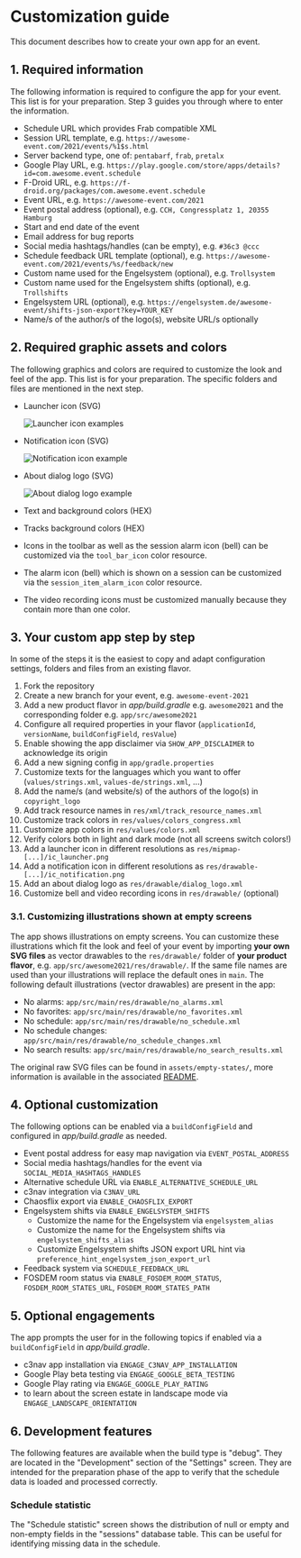 # Customization guide

This document describes how to create your own app for an event.

## 1. Required information

The following information is required to configure the app for your event.
This list is for your preparation. Step 3 guides you through where to enter the information.

- Schedule URL which provides Frab compatible XML
- Session URL template, e.g. `https://awesome-event.com/2021/events/%1$s.html`
- Server backend type, one of: `pentabarf`, `frab`, `pretalx`
- Google Play URL, e.g. `https://play.google.com/store/apps/details?id=com.awesome.event.schedule`
- F-Droid URL, e.g. `https://f-droid.org/packages/com.awesome.event.schedule`
- Event URL, e.g. `https://awesome-event.com/2021`
- Event postal address (optional), e.g. `CCH, Congressplatz 1, 20355 Hamburg`
- Start and end date of the event
- Email address for bug reports
- Social media hashtags/handles (can be empty), e.g. `#36c3 @ccc`
- Schedule feedback URL template (optional), e.g. `https://awesome-event.com/2021/events/%s/feedback/new`
- Custom name used for the Engelsystem (optional), e.g. `Trollsystem`
- Custom name used for the Engelsystem shifts (optional), e.g. `Trollshifts`
- Engelsystem URL (optional), e.g. `https://engelsystem.de/awesome-event/shifts-json-export?key=YOUR_KEY`
- Name/s of the author/s of the logo(s), website URL/s optionally

## 2. Required graphic assets and colors

The following graphics and colors are required to customize the look and feel of the app.
This list is for your preparation. The specific folders and files are mentioned in the next step.

- Launcher icon (SVG)

  ![Launcher icon examples](gfx/launcher-icon.png)

- Notification icon (SVG)

  ![Notification icon example](gfx/notification-icon.png)

- About dialog logo (SVG)

  ![About dialog logo example](gfx/about-dialog-logo.png)

- Text and background colors (HEX)
- Tracks background colors (HEX)
- Icons in the toolbar as well as the session alarm icon (bell) can be customized via the `tool_bar_icon` color resource.
- The alarm icon (bell) which is shown on a session can be customized via the `session_item_alarm_icon` color resource.
- The video recording icons must be customized manually because they contain more than one color.

## 3. Your custom app step by step

In some of the steps it is the easiest to copy and adapt configuration settings, folders and files from an existing flavor.

1. Fork the repository
2. Create a new branch for your event, e.g. `awesome-event-2021`
3. Add a new product flavor in *app/build.gradle* e.g. `awesome2021` and the corresponding folder e.g. `app/src/awesome2021`
4. Configure all required properties in your flavor (`applicationId`, `versionName`, `buildConfigField`, `resValue`)
5. Enable showing the app disclaimer via `SHOW_APP_DISCLAIMER` to acknowledge its origin
6. Add a new signing config in `app/gradle.properties`
7. Customize texts for the languages which you want to offer (`values/strings.xml`, `values-de/strings.xml`, ...)
8. Add the name/s (and website/s) of the authors of the logo(s) in `copyright_logo`
9. Add track resource names in `res/xml/track_resource_names.xml`
10. Customize track colors in `res/values/colors_congress.xml`
11. Customize app colors in `res/values/colors.xml`
12. Verify colors both in light and dark mode (not all screens switch colors!)
13. Add a launcher icon in different resolutions as `res/mipmap-[...]/ic_launcher.png`
14. Add a notification icon in different resolutions as `res/drawable-[...]/ic_notification.png`
15. Add an about dialog logo as `res/drawable/dialog_logo.xml`
16. Customize bell and video recording icons in `res/drawable/` (optional)

### 3.1. Customizing illustrations shown at empty screens

The app shows illustrations on empty screens. You can customize these illustrations which fit the
look and feel of your event by importing **your own SVG files** as vector drawables to the
`res/drawable/` folder of **your product flavor**, e.g. `app/src/awesome2021/res/drawable/`.
If the same file names are used than your illustrations will replace the default ones in `main`.
The following default illustrations (vector drawables) are present in the app:

- No alarms: `app/src/main/res/drawable/no_alarms.xml`
- No favorites: `app/src/main/res/drawable/no_favorites.xml`
- No schedule: `app/src/main/res/drawable/no_schedule.xml`
- No schedule changes: `app/src/main/res/drawable/no_schedule_changes.xml`
- No search results: `app/src/main/res/drawable/no_search_results.xml`

The original raw SVG files can be found in `assets/empty-states/`, more information is available in the
associated [README](../assets/empty-states/README.md).

## 4. Optional customization

The following options can be enabled via a `buildConfigField` and configured in *app/build.gradle* as needed.

- Event postal address for easy map navigation via `EVENT_POSTAL_ADDRESS`
- Social media hashtags/handles for the event via `SOCIAL_MEDIA_HASHTAGS_HANDLES`
- Alternative schedule URL via `ENABLE_ALTERNATIVE_SCHEDULE_URL`
- c3nav integration via `C3NAV_URL`
- Chaosflix export via `ENABLE_CHAOSFLIX_EXPORT`
- Engelsystem shifts via `ENABLE_ENGELSYSTEM_SHIFTS`
  - Customize the name for the Engelsystem via `engelsystem_alias`
  - Customize the name for the Engelsystem shifts via `engelsystem_shifts_alias`
  - Customize Engelsystem shifts JSON export URL hint via `preference_hint_engelsystem_json_export_url`
- Feedback system via `SCHEDULE_FEEDBACK_URL`
- FOSDEM room status via `ENABLE_FOSDEM_ROOM_STATUS`, `FOSDEM_ROOM_STATES_URL`, `FOSDEM_ROOM_STATES_PATH`

## 5. Optional engagements

The app prompts the user for in the following topics if enabled via a `buildConfigField` in *app/build.gradle*.

- c3nav app installation via `ENGAGE_C3NAV_APP_INSTALLATION`
- Google Play beta testing via `ENGAGE_GOOGLE_BETA_TESTING`
- Google Play rating via `ENGAGE_GOOGLE_PLAY_RATING`
- to learn about the screen estate in landscape mode via `ENGAGE_LANDSCAPE_ORIENTATION`

## 6. Development features

The following features are available when the build type is "debug". They are located in the
"Development" section of the "Settings" screen. They are intended for the preparation phase of the
app to verify that the schedule data is loaded and processed correctly.

### Schedule statistic

The "Schedule statistic" screen shows the distribution of null or empty and non-empty fields in
the "sessions" database table. This can be useful for identifying missing data in the schedule.
